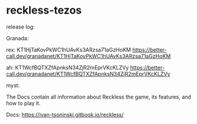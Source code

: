 # reckless-tezos

release log:

Granada:

rex:
KT1HjTaKovPkWC1hUAvKs3ARzsa71aGzHoKM https://better-call.dev/granadanet/KT1HjTaKovPkWC1hUAvKs3ARzsa71aGzHoKM

ah:
KT1WcfBQTXZfApnksN34ZjR2mEprVKcKLZVy https://better-call.dev/granadanet/KT1WcfBQTXZfApnksN34ZjR2mEprVKcKLZVy

myst:


The Docs contain all information about Reckless the game, its features, and how to play it.

Docs: https://ivan-tsoninski.gitbook.io/reckless/
